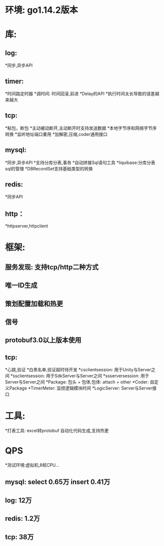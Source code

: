 # 环境:  go1.14.2版本

# 库:
## log:
*同步,异步API
## timer: 
*时间路定时器
*调时间: 时间回滚,前进
*Delay的API
*执行时间太长导致的误差越来越大
## tcp:
*粘包，断包
*主动被动断开,主动断开时支持发送数据
*本地字节序和网络字节序转换
*监听地址端口重用
*加解密,压缩,coder通用接口
## mysql:
*同步,异步API
*支持分库分表,事务
*自动拼接Sql语句工具
*liquibase:分库分表sql的管理
*DBRecordSet支持基础类型的转换
## redis: 
*同步API    
## http： 
*httpserver,httpclient
# 框架:    
## 服务发现: 支持tcp/http二种方式
## 唯一ID生成
## 策划配置加载和热更        
## 信号    
## protobuf3.0以上版本使用
## tcp:        
*心跳,验证
*白黑名单,验证超时待开发
*csclientsession: 用于Unity与Server之间
*ssclientsession: 用于SdkServer与Server之间
*ssserversession: 用于Server与Server之间
*Package: 包头 + 包体,包体: attach + other
*Coder: 自定义Package
*TimerMeter: 监控逻辑模块时间
*LogicServer: Server与Server接口
# 工具:
*打表工具: excel转protobuf 自动化代码生成,支持热更

# QPS
*测试环境:虚拟机,8核CPU...
##  mysql: select 0.65万 insert 0.41万
##  log:   12万
##  redis: 1.2万
##  tcp:   38万
